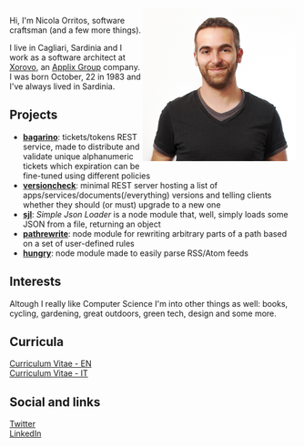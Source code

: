 <img src="images/mezzobusto.small.jpg" style="float:right;margin:0;">

Hi, I'm Nicola Orritos, software craftsman (and a few more things).

I live in Cagliari, Sardinia and I work as a software architect at [Xorovo](http://www.xorovo.com "Xorovo"), an [Applix Group](http://www.applixgroup.com/ "Applix Group") company.
I was born October, 22 in 1983 and I've always lived in Sardinia.



## Projects
+ __[bagarino](http://github.com/NicolaOrritos/bagarino "bagarino")__: tickets/tokens REST service, made to distribute and validate unique alphanumeric tickets which expiration can be fine-tuned using different policies
+ __[versioncheck](http://github.com/NicolaOrritos/versioncheck "versioncheck")__: minimal REST server hosting a list of apps/services/documents(/everything) versions and telling clients whether they should (or must) upgrade to a new one
+ __[sjl](http://github.com/NicolaOrritos/sjl "sjl")__: _Simple Json Loader_ is a node module that, well, simply loads some JSON from a file, returning an object
+ __[pathrewrite](http://github.com/NicolaOrritos/pathrewrite "pathrewrite")__: node module for rewriting arbitrary parts of a path based on a set of user-defined rules
+ __[hungry](http://github.com/NicolaOrritos/hungry "hungry")__: node module made to easily parse RSS/Atom feeds

## Interests
Altough I really like Computer Science I'm into other things as well: books, cycling, gardening, great outdoors, green tech, design and some more.

## Curricula
[Curriculum Vitae - EN](cv_en.html "Curriculum Vitae - English")  
[Curriculum Vitae - IT](cv_it.html "Curriculum Vitae - Italiano")

## Social and links
[Twitter](http://twitter.com/nicola_orritos "Twitter")  
[LinkedIn](http://it.linkedin.com/in/nicolaorritos/ "LinkedIn")  

